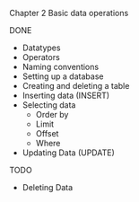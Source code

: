 Chapter 2 Basic data operations

DONE
- Datatypes
- Operators
- Naming conventions
- Setting up a database
- Creating and deleting a table
- Inserting data (INSERT)
- Selecting data
  - Order by
  - Limit
  - Offset
  - Where
- Updating Data (UPDATE)

TODO
- Deleting Data
